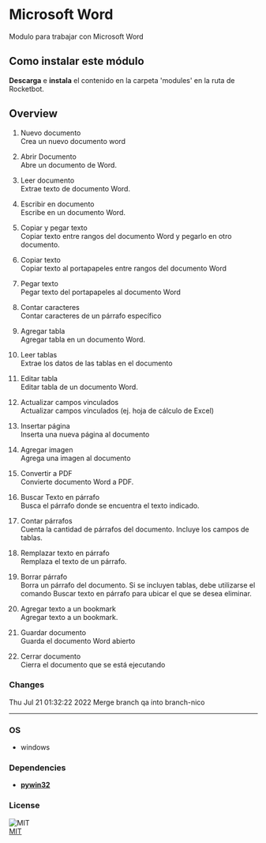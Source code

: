 



# Microsoft Word
  
Modulo para trabajar con Microsoft Word  

## Como instalar este módulo
  
__Descarga__ e __instala__ el contenido en la carpeta 'modules' en la ruta de Rocketbot.  



## Overview


1. Nuevo documento  
Crea un nuevo documento word

2. Abrir Documento  
Abre un documento de Word.

3. Leer documento  
Extrae texto de documento Word.

4. Escribir en documento  
Escribe en un documento Word.

5. Copiar y pegar texto  
Copiar texto entre rangos del documento Word y pegarlo en otro documento.

6. Copiar texto  
Copiar texto al portapapeles entre rangos del documento Word

7. Pegar texto  
Pegar texto del portapapeles al documento Word

8. Contar caracteres  
Contar caracteres de un párrafo específico

9. Agregar tabla  
Agregar tabla en un documento Word.

10. Leer tablas  
Extrae los datos de las tablas en el documento

11. Editar tabla  
Editar tabla de un documento Word.

12. Actualizar campos vinculados  
Actualizar campos vinculados (ej. hoja de cálculo de Excel)

13. Insertar página  
Inserta una nueva página al documento

14. Agregar imagen  
Agrega una imagen al documento

15. Convertir a PDF  
Convierte documento Word a PDF.

16. Buscar Texto en párrafo  
Busca el párrafo donde se encuentra el texto indicado.

17. Contar párrafos  
Cuenta la cantidad de párrafos del documento. Incluye los campos de tablas.

18. Remplazar texto en párrafo  
Remplaza el texto de un párrafo.

19. Borrar párrafo  
Borra un párrafo del documento. Si se incluyen tablas, debe utilizarse el comando Buscar texto en párrafo para ubicar el
 que se desea eliminar.

20. Agregar texto a un bookmark  
Agregar texto a un bookmark.

21. Guardar documento  
Guarda el documento Word abierto

22. Cerrar documento  
Cierra el documento que se está ejecutando  



### Changes
Thu Jul 21 01:32:22 2022  Merge branch qa into branch-nico

----
### OS

- windows

### Dependencies
- [**pywin32**](https://pypi.org/project/pywin32/)
### License
  
![MIT](https://camo.githubusercontent.com/107590fac8cbd65071396bb4d04040f76cde5bde/687474703a2f2f696d672e736869656c64732e696f2f3a6c6963656e73652d6d69742d626c75652e7376673f7374796c653d666c61742d737175617265)  
[MIT](http://opensource.org/licenses/mit-license.ph)
